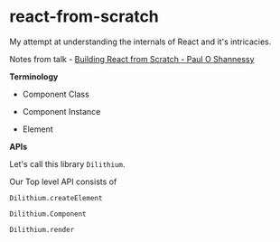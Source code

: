 # react-from-scratch
My attempt at understanding the internals of React and it's intricacies.

Notes from talk - [Building React from Scratch - Paul O Shannessy](https://www.youtube.com/watch?v=_MAD4Oly9yg)

**Terminology**

- Component Class

- Component Instance

- Element

**APIs**

Let's call this library `Dilithium`.

Our Top level API consists of

`Dilithium.createElement`

`Dilithium.Component`

`Dilithium.render`
